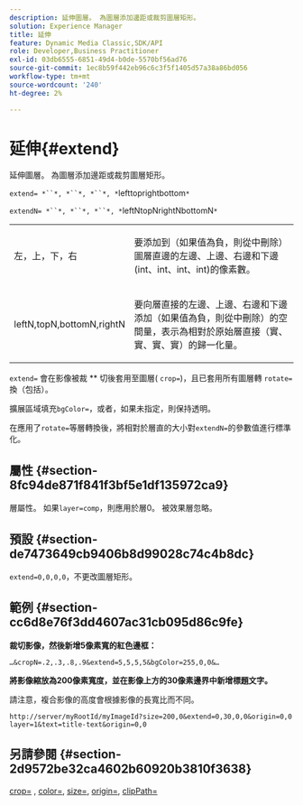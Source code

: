 ```yaml
---
description: 延伸圖層。 為圖層添加邊距或裁剪圖層矩形。
solution: Experience Manager
title: 延伸
feature: Dynamic Media Classic,SDK/API
role: Developer,Business Practitioner
exl-id: 03db6555-6851-49d4-b0de-5570bf56ad76
source-git-commit: 1ec8b59f442eb96c6c3f5f1405d57a38a86bd056
workflow-type: tm+mt
source-wordcount: '240'
ht-degree: 2%

---
```


# 延伸{#extend}

延伸圖層。 為圖層添加邊距或裁剪圖層矩形。

`extend= *``*, *``*, *``*, *`lefttoprightbottom`*`

`extendN= *``*, *``*, *``*, *`leftNtopNrightNbottomN`*`

<table id="simpletable_1DCCD469712B423C8154630127DC5F54"> 
 <tr class="strow"> 
  <td class="stentry"> <p><span class="codeph"> <span class="varname"> 左，上，下，右</span></span> </p></td> 
  <td class="stentry"> <p>要添加到（如果值為負，則從中刪除）圖層直邊的左邊、上邊、右邊和下邊(int、int、int、int)的像素數。 </p></td> 
 </tr> 
 <tr class="strow"> 
  <td class="stentry"> <p><span class="codeph"> <span class="varname"> leftN,topN,bottomN,rightN</span></span> </p></td> 
  <td class="stentry"> <p>要向層直接的左邊、上邊、右邊和下邊添加（如果值為負，則從中刪除）的空間量，表示為相對於原始層直接（實、實、實、實）的歸一化量。 </p></td> 
 </tr> 
</table>

`extend=` 會在影像被裁 ** 切後套用至圖層( `crop=`)，且已套用所有圖層轉 `rotate=`換（包括）。

擴展區域填充`bgColor=`，或者，如果未指定，則保持透明。

在應用了`rotate=`等層轉換後，將相對於層直的大小對`extendN=`的參數值進行標準化。

## 屬性 {#section-8fc94de871f841f3bf5e1df135972ca9}

層屬性。 如果`layer=comp`，則應用於層0。 被效果層忽略。

## 預設 {#section-de7473649cb9406b8d99028c74c4b8dc}

`extend=0,0,0,0`，不更改圖層矩形。

## 範例 {#section-cc6d8e76f3dd4607ac31cb095d86c9fe}

**裁切影像，然後新增5像素寬的紅色邊框：**

`…&cropN=.2,.3,.8,.9&extend=5,5,5,5&bgColor=255,0,0&…`

**將影像縮放為200像素寬度，並在影像上方的30像素邊界中新增標題文字。**

請注意，複合影像的高度會根據影像的長寬比而不同。

`http://server/myRootId/myImageId?size=200,0&extend=0,30,0,0&origin=0,0 layer=1&text=title-text&origin=0,0`

## 另請參閱 {#section-2d9572be32ca4602b60920b3810f3638}

[crop=](../../../../../is-api/http-ref/image-serving-api-ref/c-http-protocol-reference/c-command-reference/r-crop.md#reference-6fd0f6399966446ab4425ce050572eab) ,  [color=](/help/aem-is-ir-api/is-api/http-ref/image-serving-api-ref/c-http-protocol-reference/c-data-types/r-is-http-color.md),  [size=](../../../../../is-api/http-ref/image-serving-api-ref/c-http-protocol-reference/c-data-types/r-size.md#reference-04d383f32c7b4003bed9978cb854747b),  [origin=](../../../../../is-api/http-ref/image-serving-api-ref/c-http-protocol-reference/c-command-reference/r-origin.md#reference-e11c7ac06e2240cc884c3fec98f05138),  [clipPath=](../../../../../is-api/http-ref/image-serving-api-ref/c-http-protocol-reference/c-command-reference/r-clippath.md#reference-8139b1b52dc54749b51b109521ddf83d)
